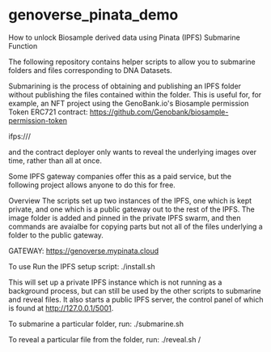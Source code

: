 # genoverse_pinata_demo
How to unlock Biosample derived data using Pinata (IPFS) Submarine Function 


The following repository contains helper scripts to allow you to submarine folders and files corresponding to DNA Datasets.

Submarining is the process of obtaining and publishing an IPFS folder without publishing the files contained within the folder. This is useful for, for example, an NFT project using the GenoBank.io's Biosample permission Token  ERC721 contract: https://github.com/Genobank/biosample-permission-token

ifps://<folder CID>/<BioNFT ID>

and the contract deployer only wants to reveal the underlying images over time, rather than all at once.

Some IPFS gateway companies offer this as a paid service, but the following project allows anyone to do this for free.

Overview
The scripts set up two instances of the IPFS, one which is kept private, and one which is a public gateway out to the rest of the IPFS. The image folder is added and pinned in the private IPFS swarm, and then commands are avaialbe for copying parts but not all of the files underlying a folder to the public gateway.

GATEWAY: https://genoverse.mypinata.cloud

To use
Run the IPFS setup script: ./install.sh

This will set up a private IPFS instance which is not running as a background process, but can still be used by the other scripts to submarine and reveal files. It also starts a public IPFS server, the control panel of which is found at http://127.0.0.1/5001.

To submarine a particular folder, run: ./submarine.sh <folder>

To reveal a particular file from the folder, run: ./reveal.sh <folder>/<file>

